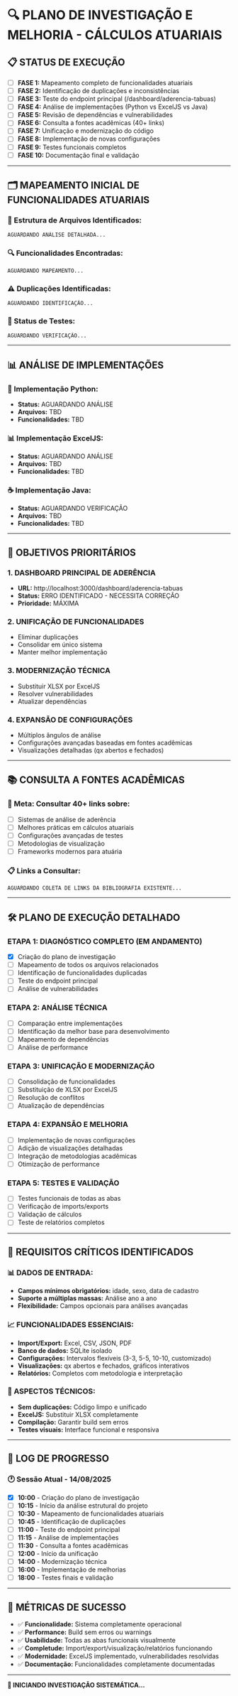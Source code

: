# 🔍 PLANO DE INVESTIGAÇÃO E MELHORIA - CÁLCULOS ATUARIAIS

## 📋 STATUS DE EXECUÇÃO
- [ ] **FASE 1:** Mapeamento completo de funcionalidades atuariais
- [ ] **FASE 2:** Identificação de duplicações e inconsistências
- [ ] **FASE 3:** Teste do endpoint principal (/dashboard/aderencia-tabuas)
- [ ] **FASE 4:** Análise de implementações (Python vs ExcelJS vs Java)
- [ ] **FASE 5:** Revisão de dependências e vulnerabilidades
- [ ] **FASE 6:** Consulta a fontes acadêmicas (40+ links)
- [ ] **FASE 7:** Unificação e modernização do código
- [ ] **FASE 8:** Implementação de novas configurações
- [ ] **FASE 9:** Testes funcionais completos
- [ ] **FASE 10:** Documentação final e validação

---

## 🗂️ MAPEAMENTO INICIAL DE FUNCIONALIDADES ATUARIAIS

### 📁 Estrutura de Arquivos Identificados:
```
AGUARDANDO ANÁLISE DETALHADA...
```

### 🔍 Funcionalidades Encontradas:
```
AGUARDANDO MAPEAMENTO...
```

### ⚠️ Duplicações Identificadas:
```
AGUARDANDO IDENTIFICAÇÃO...
```

### 🧪 Status de Testes:
```
AGUARDANDO VERIFICAÇÃO...
```

---

## 📊 ANÁLISE DE IMPLEMENTAÇÕES

### 🐍 Implementação Python:
- **Status:** AGUARDANDO ANÁLISE
- **Arquivos:** TBD
- **Funcionalidades:** TBD

### 📊 Implementação ExcelJS:
- **Status:** AGUARDANDO ANÁLISE  
- **Arquivos:** TBD
- **Funcionalidades:** TBD

### ☕ Implementação Java:
- **Status:** AGUARDANDO VERIFICAÇÃO
- **Arquivos:** TBD
- **Funcionalidades:** TBD

---

## 🎯 OBJETIVOS PRIORITÁRIOS

### 1. DASHBOARD PRINCIPAL DE ADERÊNCIA
- **URL:** http://localhost:3000/dashboard/aderencia-tabuas
- **Status:** ERRO IDENTIFICADO - NECESSITA CORREÇÃO
- **Prioridade:** MÁXIMA

### 2. UNIFICAÇÃO DE FUNCIONALIDADES
- Eliminar duplicações
- Consolidar em único sistema
- Manter melhor implementação

### 3. MODERNIZAÇÃO TÉCNICA
- Substituir XLSX por ExcelJS
- Resolver vulnerabilidades
- Atualizar dependências

### 4. EXPANSÃO DE CONFIGURAÇÕES
- Múltiplos ângulos de análise
- Configurações avançadas baseadas em fontes acadêmicas
- Visualizações detalhadas (qx abertos e fechados)

---

## 📚 CONSULTA A FONTES ACADÊMICAS

### 🎯 Meta: Consultar 40+ links sobre:
- [ ] Sistemas de análise de aderência
- [ ] Melhores práticas em cálculos atuariais
- [ ] Configurações avançadas de testes
- [ ] Metodologias de visualização
- [ ] Frameworks modernos para atuária

### 📋 Links a Consultar:
```
AGUARDANDO COLETA DE LINKS DA BIBLIOGRAFIA EXISTENTE...
```

---

## 🛠️ PLANO DE EXECUÇÃO DETALHADO

### ETAPA 1: DIAGNÓSTICO COMPLETO (EM ANDAMENTO)
- [x] Criação do plano de investigação
- [ ] Mapeamento de todos os arquivos relacionados
- [ ] Identificação de funcionalidades duplicadas
- [ ] Teste do endpoint principal
- [ ] Análise de vulnerabilidades

### ETAPA 2: ANÁLISE TÉCNICA
- [ ] Comparação entre implementações
- [ ] Identificação da melhor base para desenvolvimento
- [ ] Mapeamento de dependências
- [ ] Análise de performance

### ETAPA 3: UNIFICAÇÃO E MODERNIZAÇÃO
- [ ] Consolidação de funcionalidades
- [ ] Substituição de XLSX por ExcelJS
- [ ] Resolução de conflitos
- [ ] Atualização de dependências

### ETAPA 4: EXPANSÃO E MELHORIA
- [ ] Implementação de novas configurações
- [ ] Adição de visualizações detalhadas
- [ ] Integração de metodologias acadêmicas
- [ ] Otimização de performance

### ETAPA 5: TESTES E VALIDAÇÃO
- [ ] Testes funcionais de todas as abas
- [ ] Verificação de imports/exports
- [ ] Validação de cálculos
- [ ] Teste de relatórios completos

---

## 🚨 REQUISITOS CRÍTICOS IDENTIFICADOS

### 📊 DADOS DE ENTRADA:
- **Campos mínimos obrigatórios:** idade, sexo, data de cadastro
- **Suporte a múltiplas massas:** Análise ano a ano
- **Flexibilidade:** Campos opcionais para análises avançadas

### 📈 FUNCIONALIDADES ESSENCIAIS:
- **Import/Export:** Excel, CSV, JSON, PDF
- **Banco de dados:** SQLite isolado
- **Configurações:** Intervalos flexíveis (3-3, 5-5, 10-10, customizado)
- **Visualizações:** qx abertos e fechados, gráficos interativos
- **Relatórios:** Completos com metodologia e interpretação

### 🔧 ASPECTOS TÉCNICOS:
- **Sem duplicações:** Código limpo e unificado
- **ExcelJS:** Substituir XLSX completamente
- **Compilação:** Garantir build sem erros
- **Testes visuais:** Interface funcional e responsiva

---

## 📝 LOG DE PROGRESSO

### 🕐 Sessão Atual - 14/08/2025
- [x] **10:00** - Criação do plano de investigação
- [ ] **10:15** - Início da análise estrutural do projeto
- [ ] **10:30** - Mapeamento de funcionalidades atuariais
- [ ] **10:45** - Identificação de duplicações
- [ ] **11:00** - Teste do endpoint principal
- [ ] **11:15** - Análise de implementações
- [ ] **11:30** - Consulta a fontes acadêmicas
- [ ] **12:00** - Início da unificação
- [ ] **14:00** - Modernização técnica
- [ ] **16:00** - Implementação de melhorias
- [ ] **18:00** - Testes finais e validação

---

## 🎯 MÉTRICAS DE SUCESSO

- ✅ **Funcionalidade:** Sistema completamente operacional
- ✅ **Performance:** Build sem erros ou warnings
- ✅ **Usabilidade:** Todas as abas funcionais visualmente
- ✅ **Completude:** Import/export/visualização/relatórios funcionando
- ✅ **Modernidade:** ExcelJS implementado, vulnerabilidades resolvidas
- ✅ **Documentação:** Funcionalidades completamente documentadas

---

**🚀 INICIANDO INVESTIGAÇÃO SISTEMÁTICA...**
